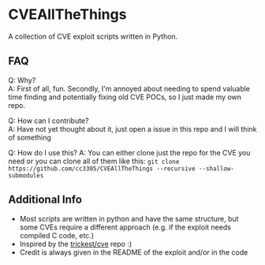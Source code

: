 # CVEAllTheThings

A collection of CVE exploit scripts written in Python.

## FAQ

Q: Why?  
A: First of all, fun. 
   Secondly, I'm annoyed about needing to spend valuable time finding and potentially fixing old CVE POCs, so I just made my own repo.

Q: How can I contribute?  
A: Have not yet thought about it, just open a issue in this repo and I will think of something

Q: How do I use this?
A: You can either clone just the repo for the CVE you need or you can clone all of them like this: `git clone https://github.com/cc3305/CVEAllTheThings --recursive --shallow-submodules`

## Additional Info
- Most scripts are written in python and have the same structure, but some CVEs require a different approach (e.g. if the exploit needs compiled C code, etc.)
- Inspired by the [trickest/cve](https://github.com/trickest/cve) repo :)
- Credit is always given in the README of the exploit and/or in the code
